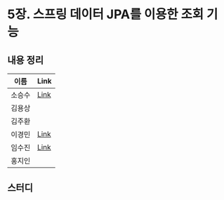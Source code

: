 # 5장. 스프링 데이터 JPA를 이용한 조회 기능

## 내용 정리

|  이름   | Link  |
|:-----:|:------|
|  소승수  |  [Link](https://voidmelody.tistory.com/191)    |
|  김용상  |       | 
|  김주환  |       |
|  이경민  | [Link](https://velog.io/@tidavid1/DDD-START-5%EC%9E%A5-%EC%8A%A4%ED%94%84%EB%A7%81-%EB%8D%B0%EC%9D%B4%ED%84%B0-JPA%EB%A5%BC-%EC%9D%B4%EC%9A%A9%ED%95%9C-%EC%A1%B0%ED%9A%8C-%EA%B8%B0%EB%8A%A5)|
|  임수진  | [Link](https://blog.naver.com/sjlim1999/223285696235)      |
|  홍지인  |       |

## 스터디
> 
